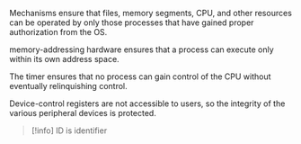 
Mechanisms ensure that files, memory segments, CPU, and other resources can be operated by only those processes that have gained proper authorization from the OS.

memory-addressing hardware
ensures that a process can execute only within its own address space. 

The timer 
ensures that no process can gain control of the CPU without eventually relinquishing control. 

Device-control registers 
are not accessible to users, so the integrity of the various peripheral devices is protected.

>[!info]
>ID is identifier